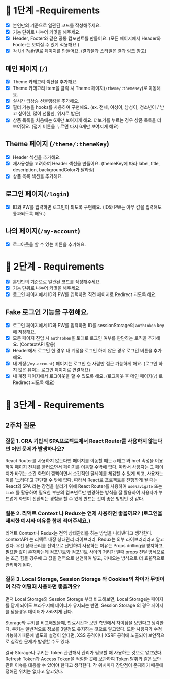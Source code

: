 # 📝 1단계 -Requirements

- [x] 본인만의 기준으로 일관된 코드를 작성해주세요.
- [x] 기능 단위로 나누어 커밋을 해주세요.
- [x] Header, Footer와 같은 공통 컴포넌트를 만들어요. (모든 페이지에서 Header와 Footer는 보여질 수 있게 적용해요.)
- [x] 각 Url Path별로 페이지를 만들어요. (결과물과 스타일은 결과 링크 참고)

## 메인 페이지 (`/`)

- [x] Theme 카테고리 섹션을 추가해요.
- [x] Theme 카테고리 Item을 클릭 시 Theme 페이지(`/theme/:themeKey`)로 이동해요.
- [x] 실시간 급상승 선물랭킹을 추가해요.
- [x] 필터 기능을 hooks를 사용하여 구현해요. (ex. 전체, 여성이, 남성이, 청소년이 / 받고 싶어한, 많이 선물한, 위시로 받은)
- [x] 상품 목록을 처음에는 6개만 보여지게 해요. 더보기를 누르는 경우 상품 목록을 더 보여줘요. (접기 버튼을 누르면 다시 6개만 보여지게 해요)

## Theme 페이지 (`/theme/:themeKey`)

- [x] Header 섹션을 추가해요.
- [x] 재사용성을 고려하여 Header 섹션을 만들어요. (themeKey에 따라 label, title, description, backgroundColor가 달라짐)
- [x] 상품 목록 섹션을 추가해요.

## 로그인 페이지(`/login`)

- [x] ID와 PW를 입력하면 로그인이 되도록 구현해요. (ID와 PW는 아무 값을 입력해도 통과되도록 해요.)

## 나의 페이지(`/my-account`)

- [x] 로그아웃을 할 수 있는 버튼을 추가해요.

# 📝 2단계 - Requirements

- [x] 본인만의 기준으로 일관된 코드를 작성해주세요.
- [x] 기능 단위로 나누어 커밋을 해주세요.
- [x] 로그인 페이지에서 ID와 PW를 입력하면 직전 페이지로 Redirect 되도록 해요.

## Fake 로그인 기능을 구현해요.

- [x] 로그인 페이지에서 ID와 PW를 입력하면 ID를 sessionStorage의 `authToken` key에 저장해요.
- [x] 모든 페이지 진입 시 `authToken`을 토대로 로그인 여부를 판단하는 로직을 추가해요. (ContextAPI 활용)
- [x] Header에서 로그인 한 경우 내 계정을 로그인 하지 않은 경우 로그인 버튼을 추가해요.
- [x] 내 계정(`/my-account`) 페이지는 로그인 한 사람만 접근 가능하게 해요. (로그인 하지 않은 유저는 로그인 페이지로 연결해요)
- [x] 내 계정 페이지에서 로그아웃을 할 수 있도록 해요. (로그아웃 후 메인 페이지(`/`) 로 Redirect 되도록 해요)

# 📝 3단계 - Requirements

## 2주차 질문

### 질문 1. CRA 기반의 SPA프로젝트에서 React Router를 사용하지 않는다면 어떤 문제가 발생하나요?

React Router를 사용하지 않는다면 페이지를 이동할 때는 a 태그 와 href 속성을 이용하여 페이지 전체를 불러오면서 페이지를 이동할 수밖에 없다. 따라서 사용자는 그 페이지가 바뀌는 순간 화면이 깜빡이면서 순간적인 딜레이를 체감할 수 있게 되고, 사용자는 이를 '느리다'고 판단할 수 밖에 없다.
따라서 React로 프로젝트를 진행하게 될 때는 React의 SPA 라는 장점을 살리기 위해 React Router를 사용하여 `useNavigate` 또는 `Link` 를 활용하여 필요한 부분의 컴포넌트만 변경하는 방식을 잘 활용하여 사용자가 부드럽게 화면이 전환되는 경험을 할 수 있게 만드는 것이 좋은 방법인 것 같다.

### 질문 2. 리액트 Context 나 Redux는 언제 사용하면 좋을까요? (로그인을 제외한 예시와 이유를 함께 적어주세요.)

리액트 Context나 Redux는 전역 상태관리를 하는 방법을 나타낸다고 생각한다. contextAPI 는 리액트 내장 상태관리 라이브러리, Redux는 외부 라이브러리라고 알고 있다.
우선 상태관리를 전역으로 선언하여 사용하는 이유는 Props drilling을 방지하고, 필요한 값이 존재하는데 컴포넌트와 컴포넌트 사이의 거리가 멀때 props 전달 방식으로는 조금 힘들 경우에 그 값을 전역으로 선언하여 넣고, 꺼내오는 방식으로 더 효율적으로 관리하게 된다.

### 질문 3. Local Storage, Session Storage 와 Cookies의 차이가 무엇이며 각각 어떨때 사용하면 좋을까요?

먼저 Local Storage와 Session Storage 부터 비교해보면, Local Storage는 페이지를 닫게 되어도 브라우저에 데이터가 유지되는 반면, Session Storage 의 경우 페이지를 닫을경우 데이터가 사라지게 된다.

Storage와 쿠키를 비교해봤을떄, 만료시간과 보안 측면에서 차이점을 보인다고 생각한다. 쿠키는 일반적으로 정보를 3일정도 유지하는 것으로 알고있다. 또한 사용자가 수정가능하기때문에 별도의 설정이 없다면, XSS 공격이나 XSRF 공격에 노출되어 보안적으로 심각한 문제가 발생할 수도 있다.

결국 Storage나 쿠키는 Token 관련해서 관리가 필요할 때 사용하는 것으로 알고있다. Refresh Token과 Access Token을 적절한 곳에 보관하여 Token 탈취와 같은 보안 관련 이슈를 대응할 수 있어야 한다고 생각한다. 각 위치마다 장단점이 존재하기 때문에 정해진 위치는 없다고 알고있다.
